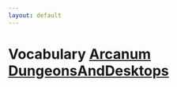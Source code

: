 ```yaml
---
layout: default
---
```

# Vocabulary  [Arcanum](./Arcanum/)   [DungeonsAndDesktops](./DungeonsAndDesktops/)  
